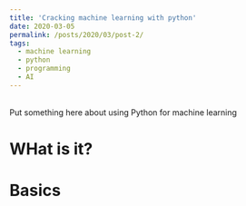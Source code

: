 ```yaml
---
title: 'Cracking machine learning with python'
date: 2020-03-05
permalink: /posts/2020/03/post-2/
tags:
  - machine learning
  - python
  - programming
  - AI
---
```

<br />
Put something here about using Python for machine learning

WHat is it?
======

Basics
======
